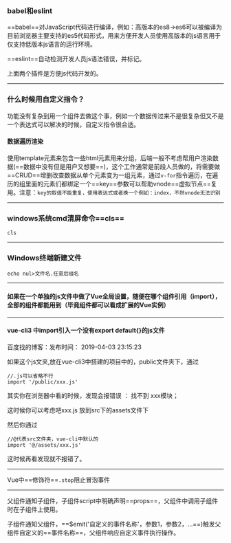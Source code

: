### babel和eslint

==babel==对JavaScript代码进行编译，例如：高版本的es8->es6可以被编译为目前浏览器主要支持的es5代码形式，用来方便开发人员使用高版本的js语言用于仅支持低版本js语言的运行环境。

==eslint==自动检测开发人员js语法错误，并标记。

上面两个插件是方便js代码开发的。

----

### 什么时候用自定义指令？

功能没有复杂到用一个组件去做这个事，例如一个数据传过来不是很复杂但又不是一个表达式可以解决的时候，自定义指令很合适。

#### 数据遍历渲染

使用template元素来包含一些html元素用来分组，后端一般不考虑帮用户渲染数据(==数据中没有但是用户又想要==)，这个工作通常是前段人员做的，将需要做==CRUD==增删改查数据从单个元素变为一组元素，通过`v-for`指令遍历，在遍历的组里面的元素们都绑定一个==key==参数可以帮助vnode==虚拟节点==复用。注意：`key的取值不能重复，使用表达式或者换一个例如：index，不然vnode无法识别`

-----

### windows系统cmd清屏命令==cls==

`cls`

----

### Windows终端新建文件

`echo nul>文件名.任意后缀名`

----

#### 如果在一个单独的js文件中做了Vue全局设置，随便在哪个组件引用（import），全部的组件都能用到（毕竟组件都可以看成扩展的Vue实例）

----



#### vue-cli3 中import引入一个没有export default{}的js文件

百度找的博客：发布时间： 2019-04-03 23:15:23

如果这个js文夹,放在vue-cli3中搭建的项目中的，public文件夹下，通过

```
//.js可以省略不行
import '/public/xxx.js'
```

其实你在浏览器中看的时候，发现会报错误 ： 找不到 xxx模块；

这时候你可以考虑吧xxx.js 放到src下的assets文件下

然后你通过

```
//@代表src文件夹，vue-cli中默认的
import '@/assets/xxx.js'
```

这时候再看发现就不报错了。

---

Vue中==修饰符==`.stop`阻止冒泡事件

---



父组件通知子组件，子组件script中明确声明==props==，父组件中调用子组件时在子组件上使用。

子组件通知父组件，==$emit('自定义的事件名称'，参数1，参数2，...==)触发父组件自定义的==事件名称==，父组件响应自定义事件执行操作。

